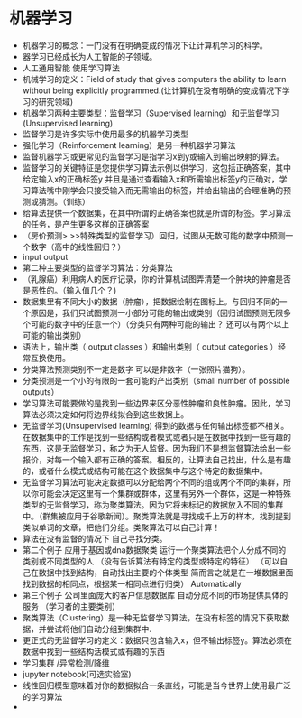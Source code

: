 # 机器学习    
*  机器学习的概念：一门没有在明确变成的情况下让计算机学习的科学。
*  器学习已经成长为人工智能的子领域。
*  人工通用智能 使用学习算法
*  机械学习的定义：Field of study that gives computers the ability to learn without being explicitly programmed.(让计算机在没有明确的变成情况下学习的研究领域)
*  机器学习两种主要类型：监督学习（Supervised learning）和无监督学习(Unsupervised learning)
*  监督学习是许多实际中使用最多的机器学习类型
*  强化学习（Reinforcement learning）是另一种机器学习算法
*  监督机器学习或更常见的监督学习是指学习x到y或输入到输出映射的算法。
*  监督学习的关键特征是您提供学习算法示例以供学习，这包括正确答案，其中给定输入x的正确标签y 并且是通过查看输入x和所需输出标签y的正确对，学习算法嘴中刚学会只接受输入而无需输出的标签，并给出输出的合理准确的预测或猜测。（训练）
*   给算法提供一个数据集，在其中所谓的正确答案也就是所谓的标签。学习算法的任务，是产生更多这样的正确答案
*   （房价预测>   >>特殊类型的监督学习）回归，试图从无数可能的数字中预测一个数字（高中的线性回归？）
*   input output
*   第二种主要类型的监督学习算法：分类算法
*   （乳腺癌）利用病人的医疗记录，你的计算机试图弄清楚一个肿块的肿瘤是否是恶性的。（输入值几个？)
*   数据集里有不同大小的数据（肿瘤），把数据绘制在图标上。与回归不同的一个原因是，我们只试图预测一小部分可能的输出或类别（回归试图预测无限多个可能的数字中的任意一个）（分类只有两种可能的输出？ 还可以有两个以上可能的输出类别）
*   语法上，输出类（ output classes ）和输出类别（ output categories ）经常互换使用。
*   分类算法预测类别不一定是数字 可以是非数字（一张照片猫狗）。
*   分类预测是一个小的有限的一套可能的产出类别（small number of possible outputs） 
*   学习算法可能要做的是找到一些边界来区分恶性肿瘤和良性肿瘤。因此，学习算法必须决定如何将边界线拟合到这些数据上。
*   无监督学习(Unsupervised learning) 得到的数据与任何输出标签都不相关。在数据集中的工作是找到一些结构或者模式或者只是在数据中找到一些有趣的东西，这是无监督学习，称之为无人监督。因为我们不是想监督算法给出一些报价，对每一个输入都有正确的答案。相反的，让算法自己找出，什么是有趣的，或者什么模式或结构可能在这个数据集中与这个特定的数据集中。
*   无监督学习算法可能决定数据可以分配给两个不同的组或两个不同的集群，所以你可能会决定这里有一个集群或群体，这里有另外一个群体，这是一种特殊类型的无监督学习，称为聚类算法。因为它将未标记的数据放入不同的集群中。（群集被应用于谷歌新闻）。聚类算法就是寻找成千上万的样本，找到提到类似单词的文章，把他们分组。类聚算法可以自己计算！
*   算法在没有监督的情况下 自己寻找分类。
*   第二个例子 应用于基因或dna数据聚类 运行一个聚类算法把个人分成不同的类别或不同类型的人 （没有告诉算法有特定的类型或特定的特征）  （可以自己在数据中找到结构，自动找出主要的个体类型  简而言之就是在一堆数据里面找到数据的相同点，根据某一相同点进行归类） Automatically
*   第三个例子 公司里面庞大的客户信息数据库 自动分成不同的市场提供具体的服务   （学习者的主要类别）
*   聚类算法（Clustering）是一种无监督学习算法，在没有标签的情况下获取数据，并尝试将他们自动分组到集群中.
*   更正式的无监督学习的定义：数据只包含输入x，但不输出标签y。算法必须在数据中找到一些结构活模式或有趣的东西
*   学习集群 /异常检测/降维
*  jupyter notebook(可选实验室)
*  线性回归模型意味着对你的数据拟合一条直线，可能是当今世界上使用最广泛的学习算法 
*  